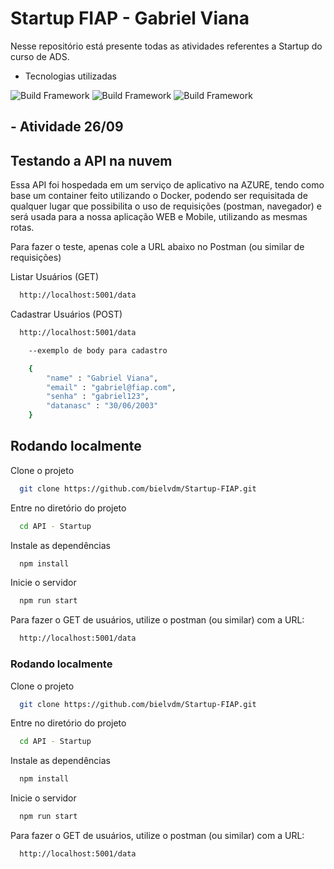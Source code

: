 
# Startup FIAP - Gabriel Viana

Nesse repositório está presente todas as atividades referentes a Startup do curso de ADS.

- Tecnologias utilizadas

![Build Framework](https://img.shields.io/static/v1?label=NestJS&message=framework&color=red&style=for-the-badge&logo=Nestjs) 
![Build Framework](https://img.shields.io/static/v1?label=TypeScript&message=framework&color=blue&style=for-the-badge&logo=TypeScript)
![Build Framework](https://img.shields.io/static/v1?label=Docker&message=framework&color=blue&style=for-the-badge&logo=Docker)
## - Atividade 26/09

## Testando a API na nuvem

Essa API foi hospedada em um serviço de aplicativo na AZURE, tendo como base um container feito utilizando o Docker, podendo ser requisitada de qualquer lugar que possibilita o uso de requisições (postman, navegador) e será usada para a nossa aplicação WEB e Mobile, utilizando as mesmas rotas.

Para fazer o teste, apenas cole a URL abaixo no Postman (ou similar de requisições)

Listar Usuários (GET)

```bash
  http://localhost:5001/data
```

Cadastrar Usuários (POST)

```bash
  http://localhost:5001/data

    --exemplo de body para cadastro

    {
        "name" : "Gabriel Viana",
        "email" : "gabriel@fiap.com",
        "senha" : "gabriel123",
        "datanasc" : "30/06/2003"
    }
```

## Rodando localmente

Clone o projeto

```bash
  git clone https://github.com/bielvdm/Startup-FIAP.git
```

Entre no diretório do projeto

```bash
  cd API - Startup
```

Instale as dependências

```bash
  npm install
```

Inicie o servidor

```bash
  npm run start
```
Para fazer o GET de usuários, utilize o postman (ou similar) com a URL:

```bash
  http://localhost:5001/data
```


### Rodando localmente

Clone o projeto

```bash
  git clone https://github.com/bielvdm/Startup-FIAP.git
```

Entre no diretório do projeto

```bash
  cd API - Startup
```

Instale as dependências

```bash
  npm install
```

Inicie o servidor

```bash
  npm run start
```
Para fazer o GET de usuários, utilize o postman (ou similar) com a URL:

```bash
  http://localhost:5001/data
```


